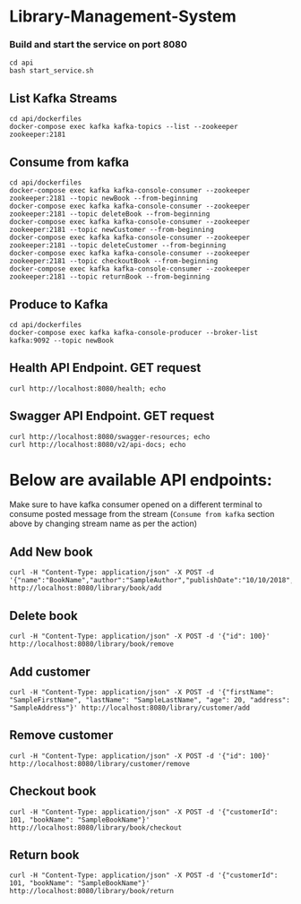 # Library-Management-System


### Build and start the service on port 8080
```
cd api
bash start_service.sh
```

## List Kafka Streams
```
cd api/dockerfiles
docker-compose exec kafka kafka-topics --list --zookeeper zookeeper:2181
```

## Consume from kafka
```
cd api/dockerfiles
docker-compose exec kafka kafka-console-consumer --zookeeper zookeeper:2181 --topic newBook --from-beginning
docker-compose exec kafka kafka-console-consumer --zookeeper zookeeper:2181 --topic deleteBook --from-beginning
docker-compose exec kafka kafka-console-consumer --zookeeper zookeeper:2181 --topic newCustomer --from-beginning
docker-compose exec kafka kafka-console-consumer --zookeeper zookeeper:2181 --topic deleteCustomer --from-beginning
docker-compose exec kafka kafka-console-consumer --zookeeper zookeeper:2181 --topic checkoutBook --from-beginning
docker-compose exec kafka kafka-console-consumer --zookeeper zookeeper:2181 --topic returnBook --from-beginning
```

## Produce to Kafka
```
cd api/dockerfiles
docker-compose exec kafka kafka-console-producer --broker-list kafka:9092 --topic newBook
```

## Health API Endpoint. GET request
```
curl http://localhost:8080/health; echo

```

## Swagger API Endpoint. GET request
```
curl http://localhost:8080/swagger-resources; echo
curl http://localhost:8080/v2/api-docs; echo
```

# Below are available API endpoints:
Make sure to have kafka consumer opened on a different terminal to consume posted message from the stream (`Consume from kafka` section above by changing stream name as per the action)
## Add New book
```
curl -H "Content-Type: application/json" -X POST -d '{"name":"BookName","author":"SampleAuthor","publishDate":"10/10/2018","genre":"SampleGenre","price":1000}' http://localhost:8080/library/book/add
```

## Delete book
```
curl -H "Content-Type: application/json" -X POST -d '{"id": 100}' http://localhost:8080/library/book/remove
```

## Add customer
```
curl -H "Content-Type: application/json" -X POST -d '{"firstName": "SampleFirstName", "lastName": "SampleLastName", "age": 20, "address": "SampleAddress"}' http://localhost:8080/library/customer/add
```

## Remove customer
```
curl -H "Content-Type: application/json" -X POST -d '{"id": 100}' http://localhost:8080/library/customer/remove
```

## Checkout book
```
curl -H "Content-Type: application/json" -X POST -d '{"customerId": 101, "bookName": "SampleBookName"}' http://localhost:8080/library/book/checkout
```

## Return book
```
curl -H "Content-Type: application/json" -X POST -d '{"customerId": 101, "bookName": "SampleBookName"}' http://localhost:8080/library/book/return
```
